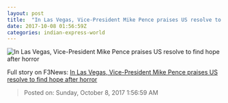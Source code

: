 ```yaml
---
layout: post
title:  "In Las Vegas, Vice-President Mike Pence praises US resolve to find hope after horror"
date: 2017-10-08 01:56:59Z
categories: indian-express-world
---
```


![In Las Vegas, Vice-President Mike Pence praises US resolve to find hope after horror](http://images.indianexpress.com/2017/10/mike-pence-nevada.jpg?w=759)




Full story on F3News: [In Las Vegas, Vice-President Mike Pence praises US resolve to find hope after horror](http://www.f3nws.com/n/QnCYGC)

> Posted on: Sunday, October 8, 2017 1:56:59 AM
